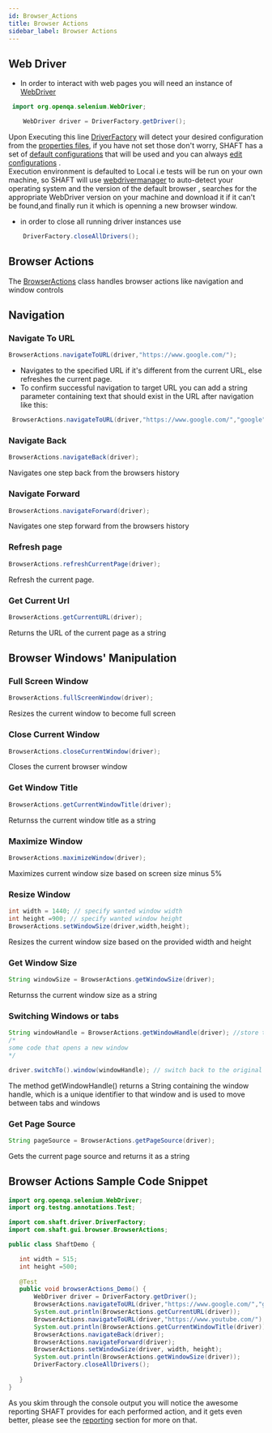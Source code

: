 ```yaml
---
id: Browser_Actions
title: Browser Actions
sidebar_label: Browser Actions
---
```


## Web Driver
- In order to interact with web pages you will need an instance of [WebDriver]
````java
 import org.openqa.selenium.WebDriver;

	WebDriver driver = DriverFactory.getDriver();
````
Upon Executing this line [DriverFactory] will detect your desired configuration from the [properties files], if you have not set those don't worry, SHAFT has a set of
 [default configurations] that will be used and you can always [edit configurations] .<br/>
Execution environment is defaulted to Local i.e tests will be run on your own machine, so SHAFT will use [webdrivermanager] to auto-detect your operating system and the version of the default browser , searches for the appropriate WebDriver version on your machine and download it if it can't be found,and finally run it which is openning a new browser window.
- in order to close all running driver instances use
````java
	DriverFactory.closeAllDrivers();
````
## Browser Actions 
The [BrowserActions] class handles browser actions like navigation and window controls
## Navigation

### Navigate To URL
   ````java
 BrowserActions.navigateToURL(driver,"https://www.google.com/");
````
- Navigates to the specified URL if it's different from the current URL, else refreshes the current page.
- To confirm successful navigation to target URL you can add a string parameter containing text that should exist in the URL after navigation like this:

````java
 BrowserActions.navigateToURL(driver,"https://www.google.com/","google");
````

### Navigate Back
   ````java
 BrowserActions.navigateBack(driver);
````
Navigates one step back from the browsers history
### Navigate Forward
   ````java
 BrowserActions.navigateForward(driver);
````
Navigates one step forward from the browsers history
### Refresh page
   ````java
 BrowserActions.refreshCurrentPage(driver);
````
Refresh the current page.
### Get Current Url
   ````java
 BrowserActions.getCurrentURL(driver);
````
Returns the URL of the current page  as a string
## Browser Windows' Manipulation

### Full Screen Window
 ````java
 BrowserActions.fullScreenWindow(driver);
````
Resizes the current window to become full screen
### Close Current Window
 ````java
 BrowserActions.closeCurrentWindow​(driver);
````
Closes the current browser window
### Get Window Title
 ````java
 BrowserActions.getCurrentWindowTitle(driver);
````
Returnss the current window title as a string
### Maximize Window
 ````java
 BrowserActions.maximizeWindow(driver);
````
Maximizes current window size based on screen size minus 5%
### Resize Window
 ````java
 int width = 1440; // specify wanted window width
 int height =900; // specify wanted window height
 BrowserActions.setWindowSize​(driver,width,height);
 
````
Resizes the current window size based on the provided width and height
### Get Window Size
 ````java
 String windowSize = BrowserActions.getWindowSize(driver);
````
Returnss the current window size as a string
### Switching Windows or tabs
 ````java
 String windowHandle = BrowserActions.getWindowHandle​(driver); //store the current window handle
 /*
 some code that opens a new window
 */
 
 driver.switchTo().window(windowHandle); // switch back to the original window
 
````
The method getWindowHandle​() returns a String containing the window handle, which is a unique identifier to that window and is used to move between tabs and windows
### Get Page Source​
 ````java
 String pageSource = BrowserActions.getPageSource(driver);
````
Gets the current page source and returns it as a string
## Browser Actions Sample Code Snippet
 ````java
import org.openqa.selenium.WebDriver;
import org.testng.annotations.Test;

import com.shaft.driver.DriverFactory;
import com.shaft.gui.browser.BrowserActions;

public class ShaftDemo {

	int width = 515; 
	int height =500; 
	
	@Test
	public void browserActions_Demo() {
		WebDriver driver = DriverFactory.getDriver();
		BrowserActions.navigateToURL(driver,"https://www.google.com/","google");
		System.out.println(BrowserActions.getCurrentURL(driver));
		BrowserActions.navigateToURL(driver,"https://www.youtube.com/");
		System.out.println(BrowserActions.getCurrentWindowTitle(driver));
		BrowserActions.navigateBack(driver);
		BrowserActions.navigateForward(driver);
		BrowserActions.setWindowSize(driver, width, height);
		System.out.println(BrowserActions.getWindowSize(driver));
	    DriverFactory.closeAllDrivers();
	
	}
}
````
As you skim through the console output you will notice the awesome reporting SHAFT provides for each performed action, and it gets even better, please see the [reporting] section for more on that.


[WebDriver]:<https://www.selenium.dev/documentation/en/webdriver/>
[default configurations]:<#>
[properties files]:<#>
[edit configurations]:<#>
[DriverFactory]:<#>
[reporting]:<#>
[webdrivermanager]:<https://github.com/bonigarcia/webdrivermanager>
[BrowserActions]:<https://mohabmohie.github.io/SHAFT_ENGINE/apidocs/com/shaft/gui/browser/BrowserActions.html>
[ElementActions]:<https://mohabmohie.github.io/SHAFT_ENGINE/apidocs/com/shaft/gui/element/ElementActions.html>
[By methods]:<https://www.selenium.dev/selenium/docs/api/java/org/openqa/selenium/By.html>
[Reporting]:<#>
[verification]:<#>
[getCSSProperty​]:<#get-the-value-of-a-css-property>